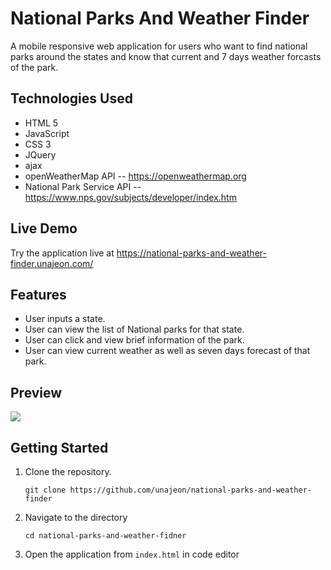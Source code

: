 # National Parks And Weather Finder
A mobile responsive web application for users who want to find national parks around the states and know that current and 7 days weather forcasts of the park.

## Technologies Used
- HTML 5
- JavaScript
- CSS 3
- JQuery
- ajax
- openWeatherMap API
  -- https://openweathermap.org
- National Park Service API
  -- https://www.nps.gov/subjects/developer/index.htm

## Live Demo
Try the application live at https://national-parks-and-weather-finder.unajeon.com/

## Features
- User inputs a state.
- User can view the list of National parks for that state.
- User can click and view brief information of the park.
- User can view current weather as well as seven days forecast of that park.

## Preview
<img src="images/npwf-preview.gif">

## Getting Started
1. Clone the repository.
    ```
    git clone https://github.com/unajeon/national-parks-and-weather-finder
    ```
2. Navigate to the directory
    ```
    cd national-parks-and-weather-fidner
    ```
3. Open the application from `index.html` in code editor

